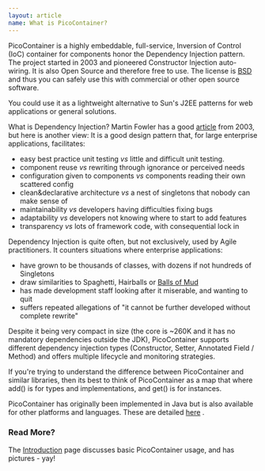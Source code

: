 ```yaml
---
layout: article
name: What is PicoContainer?
---
```


PicoContainer is a highly embeddable, full-service, Inversion of Control (IoC) container for components honor the Dependency Injection pattern. The project started in 2003 and pioneered Constructor Injection auto-wiring. It is also Open Source and therefore free to use. The license is [BSD](http://www.opensource.org/licenses/bsd-license.php) and thus you can safely use this with commercial or other open source software.

You could use it as a lightweight alternative to Sun's J2EE patterns for web applications or general solutions.

What is Dependency Injection? Martin Fowler has a good [article](http://www.martinfowler.com/articles/injection.html) from 2003, but here is another view: It is a good design pattern that, for large enterprise applications, facilitates:

-   easy best practice unit testing *vs* little and difficult unit testing.
-   component reuse *vs* rewriting through ignorance or perceived needs
-   configuration given to components *vs* components reading their own scattered config
-   clean&declarative architecture *vs* a nest of singletons that nobody can make sense of
-   maintainability *vs* developers having difficulties fixing bugs
-   adaptability *vs* developers not knowing where to start to add features
-   transparency *vs* lots of framework code, with consequential lock in

Dependency Injection is quite often, but not exclusively, used by Agile practitioners. It counters situations where enterprise applications:

-   have grown to be thousands of classes, with dozens if not hundreds of Singletons
-   draw similarities to Spaghetti, Hairballs or [Balls of Mud](http://www.laputan.org/mud/)
-   has made development staff looking after it miserable, and wanting to quit
-   suffers repeated allegations of "it cannot be further developed without complete rewrite"

Despite it being very compact in size (the core is ~260K and it has no mandatory dependencies outside the JDK), PicoContainer supports different dependency injection types (Constructor, Setter, Annotated Field / Method) and offers multiple lifecycle and monitoring strategies.

If you're trying to understand the difference between PicoContainer and similar libraries, then its best to think of PicoContainer as a map that where add() is for types and implementations, and get() is for instances.

PicoContainer has originally been implemented in Java but is also available for other platforms and languages. These are detailed [here](http://docs.codehaus.org/display/PICO/Ports) .

### Read More?

<span class="callout">The [Introduction](introduction.html) page discusses basic PicoContainer usage, and has pictures - yay!</span>
